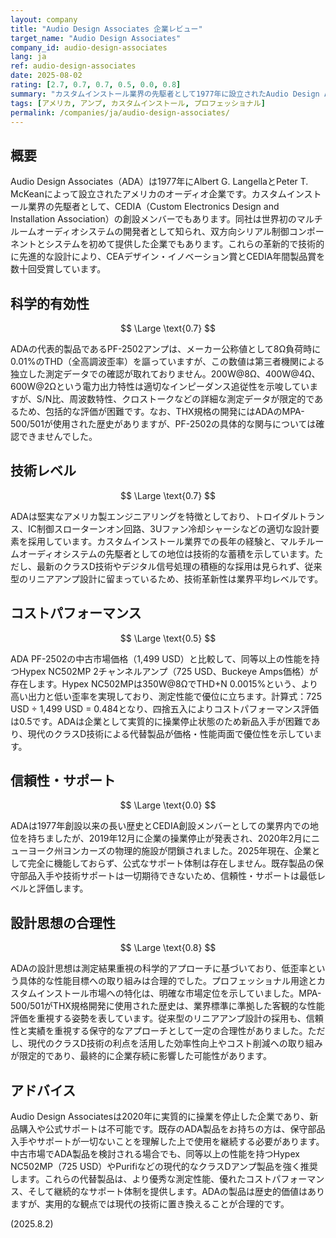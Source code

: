```yaml
---
layout: company
title: "Audio Design Associates 企業レビュー"
target_name: "Audio Design Associates"
company_id: audio-design-associates
lang: ja
ref: audio-design-associates
date: 2025-08-02
rating: [2.7, 0.7, 0.7, 0.5, 0.0, 0.8]
summary: "カスタムインストール業界の先駆者として1977年に設立されたAudio Design Associates（ADA）は、プロフェッショナル用アンプと信号処理機器に特化した企業です。優秀な測定性能を誇りますが、現代のクラスDアンプとの価格競争力や企業継続性に課題を抱えています。"
tags: [アメリカ, アンプ, カスタムインストール, プロフェッショナル]
permalink: /companies/ja/audio-design-associates/
---
```

## 概要

Audio Design Associates（ADA）は1977年にAlbert G. LangellaとPeter T. McKeanによって設立されたアメリカのオーディオ企業です。カスタムインストール業界の先駆者として、CEDIA（Custom Electronics Design and Installation Association）の創設メンバーでもあります。同社は世界初のマルチルームオーディオシステムの開発者として知られ、双方向シリアル制御コンポーネントとシステムを初めて提供した企業でもあります。これらの革新的で技術的に先進的な設計により、CEAデザイン・イノベーション賞とCEDIA年間製品賞を数十回受賞しています。

## 科学的有効性

$$ \Large \text{0.7} $$

ADAの代表的製品であるPF-2502アンプは、メーカー公称値として8Ω負荷時に0.01%のTHD（全高調波歪率）を謳っていますが、この数値は第三者機関による独立した測定データでの確認が取れておりません。200W@8Ω、400W@4Ω、600W@2Ωという電力出力特性は適切なインピーダンス追従性を示唆していますが、S/N比、周波数特性、クロストークなどの詳細な測定データが限定的であるため、包括的な評価が困難です。なお、THX規格の開発にはADAのMPA-500/501が使用された歴史がありますが、PF-2502の具体的な関与については確認できませんでした。

## 技術レベル

$$ \Large \text{0.7} $$

ADAは堅実なアメリカ製エンジニアリングを特徴としており、トロイダルトランス、IC制御スローターンオン回路、3Uファン冷却シャーシなどの適切な設計要素を採用しています。カスタムインストール業界での長年の経験と、マルチルームオーディオシステムの先駆者としての地位は技術的な蓄積を示しています。ただし、最新のクラスD技術やデジタル信号処理の積極的な採用は見られず、従来型のリニアアンプ設計に留まっているため、技術革新性は業界平均レベルです。

## コストパフォーマンス

$$ \Large \text{0.5} $$

ADA PF-2502の中古市場価格（1,499 USD）と比較して、同等以上の性能を持つHypex NC502MP 2チャンネルアンプ（725 USD、Buckeye Amps価格）が存在します。Hypex NC502MPは350W@8ΩでTHD+N 0.0015%という、より高い出力と低い歪率を実現しており、測定性能で優位に立ちます。計算式：725 USD ÷ 1,499 USD = 0.484となり、四捨五入によりコストパフォーマンス評価は0.5です。ADAは企業として実質的に操業停止状態のため新品入手が困難であり、現代のクラスD技術による代替製品が価格・性能両面で優位性を示しています。

## 信頼性・サポート

$$ \Large \text{0.0} $$

ADAは1977年創設以来の長い歴史とCEDIA創設メンバーとしての業界内での地位を持ちましたが、2019年12月に企業の操業停止が発表され、2020年2月にニューヨーク州ヨンカーズの物理的施設が閉鎖されました。2025年現在、企業として完全に機能しておらず、公式なサポート体制は存在しません。既存製品の保守部品入手や技術サポートは一切期待できないため、信頼性・サポートは最低レベルと評価します。

## 設計思想の合理性

$$ \Large \text{0.8} $$

ADAの設計思想は測定結果重視の科学的アプローチに基づいており、低歪率という具体的な性能目標への取り組みは合理的でした。プロフェッショナル用途とカスタムインストール市場への特化は、明確な市場定位を示していました。MPA-500/501がTHX規格開発に使用された歴史は、業界標準に準拠した客観的な性能評価を重視する姿勢を表しています。従来型のリニアアンプ設計の採用も、信頼性と実績を重視する保守的なアプローチとして一定の合理性がありました。ただし、現代のクラスD技術の利点を活用した効率性向上やコスト削減への取り組みが限定的であり、最終的に企業存続に影響した可能性があります。

## アドバイス

Audio Design Associatesは2020年に実質的に操業を停止した企業であり、新品購入や公式サポートは不可能です。既存のADA製品をお持ちの方は、保守部品入手やサポートが一切ないことを理解した上で使用を継続する必要があります。中古市場でADA製品を検討される場合でも、同等以上の性能を持つHypex NC502MP（725 USD）やPurifiなどの現代的なクラスDアンプ製品を強く推奨します。これらの代替製品は、より優秀な測定性能、優れたコストパフォーマンス、そして継続的なサポート体制を提供します。ADAの製品は歴史的価値はありますが、実用的な観点では現代の技術に置き換えることが合理的です。

(2025.8.2)
